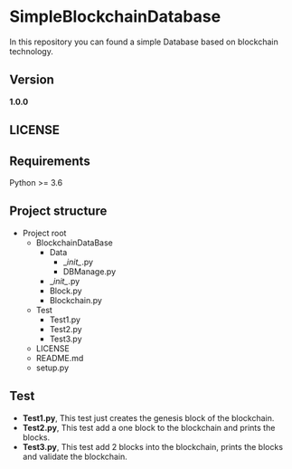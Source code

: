 # SimpleBlockchainDatabase
In this repository you can found a simple Database based on blockchain technology.

## Version
**1.0.0**

## LICENSE

## Requirements
Python >= 3.6

## Project structure
- Project root
    - BlockchainDataBase
        - Data
            - \__init\__.py
            - DBManage.py
        - \__init\__.py
        - Block.py
        - Blockchain.py
    - Test
        - Test1.py
        - Test2.py
        - Test3.py
    - LICENSE
    - README.md
    - setup.py

## Test
- **Test1.py**, This test just creates the genesis block of the blockchain.
- **Test2.py**, This test add a one block to the blockchain and prints the blocks.
- **Test3.py**, This test add 2 blocks into the blockchain, prints the blocks and validate the blockchain. 